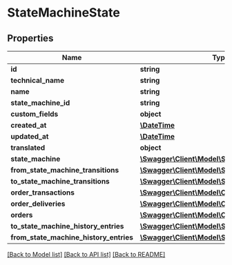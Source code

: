 # StateMachineState

## Properties
Name | Type | Description | Notes
------------ | ------------- | ------------- | -------------
**id** | **string** |  | [optional] 
**technical_name** | **string** |  | 
**name** | **string** |  | 
**state_machine_id** | **string** |  | 
**custom_fields** | **object** |  | [optional] 
**created_at** | [**\DateTime**](\DateTime.md) |  | 
**updated_at** | [**\DateTime**](\DateTime.md) |  | [optional] 
**translated** | **object** |  | [optional] 
**state_machine** | [**\Swagger\Client\Model\StateMachine**](StateMachine.md) |  | [optional] 
**from_state_machine_transitions** | [**\Swagger\Client\Model\StateMachineTransition**](StateMachineTransition.md) |  | [optional] 
**to_state_machine_transitions** | [**\Swagger\Client\Model\StateMachineTransition**](StateMachineTransition.md) |  | [optional] 
**order_transactions** | [**\Swagger\Client\Model\OrderTransaction**](OrderTransaction.md) |  | [optional] 
**order_deliveries** | [**\Swagger\Client\Model\OrderDelivery**](OrderDelivery.md) |  | [optional] 
**orders** | [**\Swagger\Client\Model\Order**](Order.md) |  | [optional] 
**to_state_machine_history_entries** | [**\Swagger\Client\Model\StateMachineHistory**](StateMachineHistory.md) |  | [optional] 
**from_state_machine_history_entries** | [**\Swagger\Client\Model\StateMachineHistory**](StateMachineHistory.md) |  | [optional] 

[[Back to Model list]](../../README.md#documentation-for-models) [[Back to API list]](../../README.md#documentation-for-api-endpoints) [[Back to README]](../../README.md)

